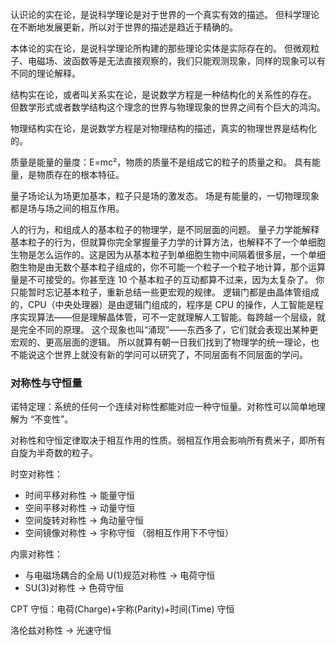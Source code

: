 认识论的实在论，是说科学理论是对于世界的一个真实有效的描述。
但科学理论在不断地发展更新，所以对于世界的描述是趋近于精确的。

本体论的实在论，是说科学理论所构建的那些理论实体是实际存在的。
但微观粒子、电磁场、波函数等是无法直接观察的，我们只能观测现象，同样的现象可以有不同的理论解释。

结构实在论，或者叫关系实在论，是说数学方程是一种结构化的关系性的存在。
但数学形式或者数学结构这个理念的世界与物理现象的世界之间有个巨大的鸿沟。

物理结构实在论，是说数学方程是对物理结构的描述，真实的物理世界是结构化的。

质量是能量的量度：E=mc²，物质的质量不是组成它的粒子的质量之和。
具有能量，是物质存在的根本特征。

量子场论认为场更加基本，粒子只是场的激发态。
场是有能量的，一切物理现象都是场与场之间的相互作用。

人的行为，和组成人的基本粒子的物理学，是不同层面的问题。
量子力学能解释基本粒子的行为，但就算你完全掌握量子力学的计算方法，也解释不了一个单细胞生物是怎么运作的。这是因为从基本粒子到单细胞生物中间隔着很多层，一个单细胞生物是由无数个基本粒子组成的，你不可能一个粒子一个粒子地计算，那个运算量是不可接受的。你甚至连 10 个基本粒子的互动都算不过来，因为太复杂了。
你只能暂时忘记基本粒子，重新总结一些更宏观的规律。
逻辑门都是由晶体管组成的，CPU（中央处理器）是由逻辑门组成的，程序是 CPU 的操作，人工智能是程序实现算法——但是理解晶体管，可不一定就理解人工智能。每跨越一个层级，就是完全不同的原理。
这个现象也叫“涌现”——东西多了，它们就会表现出某种更宏观的、更高层面的逻辑。
所以就算有朝一日我们找到了物理学的统一理论，也不能说这个世界上就没有新的学问可以研究了，不同层面有不同层面的学问。

### 对称性与守恒量

诺特定理：系统的任何一个连续对称性都能对应一种守恒量。对称性可以简单地理解为 “不变性”。

对称性和守恒定律取决于相互作用的性质。弱相互作用会影响所有费米子，即所有自旋为半奇数的粒子。

时空对称性：

- 时间平移对称性 → 能量守恒
- 空间平移对称性 → 动量守恒
- 空间旋转对称性 → 角动量守恒
- 空间镜像对称性 → 宇称守恒 （弱相互作用下不守恒）

内禀对称性：

- 与电磁场耦合的全局 U(1)规范对称性 → 电荷守恒
- SU(3)对称性 → 色荷守恒

CPT 守恒：电荷(Charge)+宇称(Parity)+时间(Time) 守恒

洛伦兹对称性 → 光速守恒
